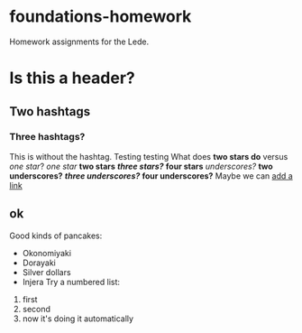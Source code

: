 # foundations-homework
Homework assignments for the Lede.
# Is this a header?
## Two hashtags
### Three hashtags?
This is without the hashtag.
Testing testing
What does **two stars do** versus *one star*?
*one star*
**two stars**
***three stars?***
****four stars****
_underscores?_
__two underscores?__
___three underscores?___
____four underscores?____
Maybe we can [add a link](http://www.google.com)
## ok
Good kinds of pancakes:
* Okonomiyaki
* Dorayaki
* Silver dollars
* Injera
Try a numbered list:
1. first
2. second
3. now it's doing it automatically
